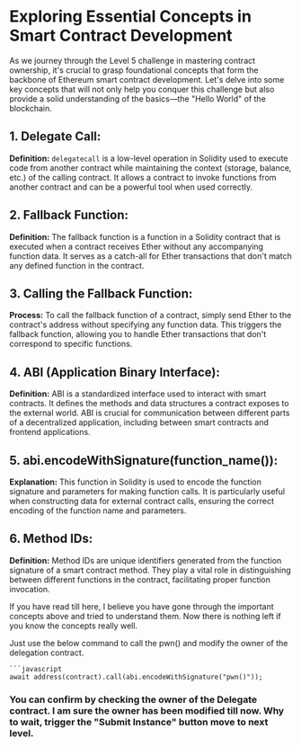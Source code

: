 # Exploring Essential Concepts in Smart Contract Development

As we journey through the Level 5 challenge in mastering contract ownership, it's crucial to grasp foundational concepts that form the backbone of Ethereum smart contract development. Let's delve into some key concepts that will not only help you conquer this challenge but also provide a solid understanding of the basics—the "Hello World" of the blockchain.

## 1. Delegate Call:

**Definition:** `delegatecall` is a low-level operation in Solidity used to execute code from another contract while maintaining the context (storage, balance, etc.) of the calling contract. It allows a contract to invoke functions from another contract and can be a powerful tool when used correctly.

## 2. Fallback Function:

**Definition:** The fallback function is a function in a Solidity contract that is executed when a contract receives Ether without any accompanying function data. It serves as a catch-all for Ether transactions that don't match any defined function in the contract.

## 3. Calling the Fallback Function:

**Process:** To call the fallback function of a contract, simply send Ether to the contract's address without specifying any function data. This triggers the fallback function, allowing you to handle Ether transactions that don't correspond to specific functions.

## 4. ABI (Application Binary Interface):

**Definition:** ABI is a standardized interface used to interact with smart contracts. It defines the methods and data structures a contract exposes to the external world. ABI is crucial for communication between different parts of a decentralized application, including between smart contracts and frontend applications.

## 5. abi.encodeWithSignature(function_name()):

**Explanation:** This function in Solidity is used to encode the function signature and parameters for making function calls. It is particularly useful when constructing data for external contract calls, ensuring the correct encoding of the function name and parameters.

## 6. Method IDs:

**Definition:** Method IDs are unique identifiers generated from the function signature of a smart contract method. They play a vital role in distinguishing between different functions in the contract, facilitating proper function invocation.


If you have read till here, I believe you have gone through the important concepts above and tried to understand them. Now there is nothing left if you know the concepts really well.

Just use the below command to call the pwn() and modify the owner of the delegation contract.


    ```javascript
    await address(contract).call(abi.encodeWithSignature("pwn()"));


### You can confirm by checking the owner of the Delegate contract. I am sure the owner has been modified till now. Why to wait, trigger the "Submit Instance" button move to next level.
